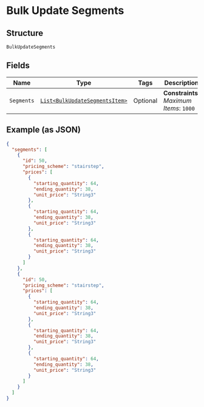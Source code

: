 
# Bulk Update Segments

## Structure

`BulkUpdateSegments`

## Fields

| Name | Type | Tags | Description |
|  --- | --- | --- | --- |
| `Segments` | [`List<BulkUpdateSegmentsItem>`](../../doc/models/bulk-update-segments-item.md) | Optional | **Constraints**: *Maximum Items*: `1000` |

## Example (as JSON)

```json
{
  "segments": [
    {
      "id": 50,
      "pricing_scheme": "stairstep",
      "prices": [
        {
          "starting_quantity": 64,
          "ending_quantity": 38,
          "unit_price": "String3"
        },
        {
          "starting_quantity": 64,
          "ending_quantity": 38,
          "unit_price": "String3"
        },
        {
          "starting_quantity": 64,
          "ending_quantity": 38,
          "unit_price": "String3"
        }
      ]
    },
    {
      "id": 50,
      "pricing_scheme": "stairstep",
      "prices": [
        {
          "starting_quantity": 64,
          "ending_quantity": 38,
          "unit_price": "String3"
        },
        {
          "starting_quantity": 64,
          "ending_quantity": 38,
          "unit_price": "String3"
        },
        {
          "starting_quantity": 64,
          "ending_quantity": 38,
          "unit_price": "String3"
        }
      ]
    }
  ]
}
```

